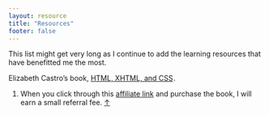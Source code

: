 ```yaml
---
layout: resource
title: "Resources"
footer: false
---
```


This list might get very long as I continue to add the learning resources that have benefitted me the most.


Elizabeth Castro’s book, <a href="http://www.amazon.ca/gp/product/0321430840/ref=as_li_qf_sp_asin_tl?ie=UTF8&camp=15121&creative=330641&creativeASIN=0321430840&linkCode=as2&tag=booofjac-20">HTML, XHTML, and CSS</a><img src="http://www.assoc-amazon.ca/e/ir?t=booofjac-20&l=as2&o=15&a=0321430840" width="1" height="1" border="0" alt="" style="border:none !important; margin:0px !important;" />.


<ol>
	<li id="fn:1.1" class="endnotes">When you click through this <a href="https://associates.amazon.ca/">affiliate link</a> and purchase the book, I will earn a small referral fee. <a href="#" class="arrow">&uarr;</a>
	</li>
</ol>